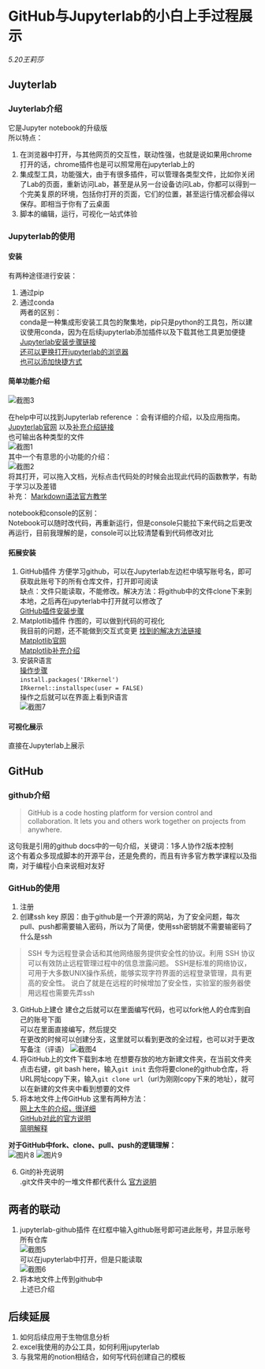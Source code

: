 # GitHub与Jupyterlab的小白上手过程展示
*5.20王莉莎*


## Juyterlab
### Juyterlab介绍
它是Jupyter notebook的升级版<br>
所以特点：<br>
1. 在浏览器中打开，与其他网页的交互性，联动性强，也就是说如果用chrome打开的话，chrome插件也是可以照常用在jupyterlab上的
2. 集成型工具，功能强大，由于有很多插件，可以管理各类型文件，比如你关闭了Lab的页面，重新访问Lab，甚至是从另一台设备访问Lab，你都可以得到一个完美复原的环境，包括你打开的页面，它们的位置，甚至运行情况都会得以保存。即相当于你有了云桌面
3. 脚本的编辑，运行，可视化一站式体验<br>


### Jupyterlab的使用
#### 安装
有两种途径进行安装：<br>
1. 通过pip 
2. 通过conda<br>
两者的区别：<br>
conda是一种集成形安装工具包的聚集地，pip只是python的工具包，所以建议使用conda，因为在后续jupyterlab添加插件以及下载其他工具更加便捷<br>
[Jupyterlab安装步骤链接](https://jupyter.org/install)<br>
[还可以更换打开jupyterlab的浏览器](https://cloud.tencent.com/developer/article/1740382)<br>
[也可以添加快捷方式](https://blog.csdn.net/mark__tuwen/article/details/106030691)<br>

#### 简单功能介绍
![截图3](https://s2.loli.net/2022/05/18/7YHRNTazV6UhJjb.png "Jupyterlab界面")

在help中可以找到Jupyterlab reference ：会有详细的介绍，以及应用指南。[Jupyterlab官网](https://jupyter.org/)
以及[补充介绍链接](https://zhuanlan.zhihu.com/p/87403131)<br>
也可输出各种类型的文件<br>
![截图1](https://s2.loli.net/2022/05/18/ogLtpe7xj9RJrTG.png "输出文件处截图")<br>
其中一个有意思的小功能的介绍：<br>
![截图2](https://s2.loli.net/2022/05/18/9sYLNAmza7yOwQh.png "一个小功能介绍")<br>
将其打开，可以拖入文档，光标点击代码处的时候会出现此代码的函数教学，有助于学习以及差错<br>
补充：
[Markdown语法官方教学](https://markdown.com.cn/)

notebook和console的区别：<br>
Notebook可以随时改代码，再重新运行，但是console只能拉下来代码之后更改再运行，目前我理解的是，console可以比较清楚看到代码修改对比

#### 拓展安装
1. GitHub插件
方便学习github，可以在Jupyterlab左边栏中填写账号名，即可获取此账号下的所有仓库文件，打开即可阅读<br>
缺点：文件只能读取，不能修改。解决方法：将github中的文件clone下来到本地，之后再在jupyterlab中打开就可以修改了<br>
[GitHub插件安装步骤](https://github.com/lisa348/jupyterlab-github/blob/master/README.md)<br>
2. Matplotlib插件
作图的，可以做到代码的可视化<br>
我目前的问题，还不能做到交互式变更
[找到的解决方法链接](https://zhuanlan.zhihu.com/p/371673879)<br>
[Matplotlib官网](https://matplotlib.org/)<br>
[Matplotlib补充介绍](https://blog.csdn.net/qq_34859482/article/details/80617391)<br>
3. 安装R语言<br>
[操作步骤](https://dzone.com/articles/using-r-on-jupyternbspnotebook)<br>
`install.packages('IRkernel')`<br>
`IRkernel::installspec(user = FALSE)`<br>
操作之后就可以在界面上看到R语言<br>
![截图7](https://s2.loli.net/2022/05/18/LIzhaJ8byfi7QKw.png "添加R之后的界面变化")
#### 可视化展示
直接在Jupyterlab上展示

## GitHub
### github介绍
>GitHub is a code hosting platform for version control and collaboration. It lets you and others work together on projects from anywhere.

这句我是引用的github docs中的一句介绍，关键词：1多人协作2版本控制<br>
这个有着众多现成脚本的开源平台，还是免费的，而且有许多官方教学课程以及指南，对于编程小白来说相对友好<br>
### GitHub的使用
1. 注册
2. 创建ssh key
原因：由于github是一个开源的网站，为了安全问题，每次pull、push都需要输入密码，所以为了简便，使用ssh密钥就不需要输密码了<br>
什么是ssh
>SSH 专为远程登录会话和其他网络服务提供安全性的协议。利用 SSH 协议可以有效防止远程管理过程中的信息泄露问题。
SSH是标准的网络协议，可用于大多数UNIX操作系统，能够实现字符界面的远程登录管理，具有更高的安全性。
说白了就是在远程的时候增加了安全性，实验室的服务器使用远程也需要先弄ssh<br>
3. GitHub上建仓
建仓之后就可以在里面编写代码，也可以fork他人的仓库到自己的账号下面<br>
可以在里面直接编写，然后提交<br>
在更改的时候可以创建分支，这里就可以看到更改的全过程，也可以对于更改写备注（评语）
![截图4](https://s2.loli.net/2022/05/18/HeGuf7DWsyaqIE9.png "GitHub创建分支")
4. 将GitHub上的文件下载到本地
在想要存放的地方新建文件夹，在当前文件夹点击右键，git bash here，输入`git init`
去你将要clone的github仓库，将URL网址copy下来，输入`git clone url`（url为刚刚copy下来的地址），就可以在新建的文件夹中看到想要的文件<br>
5. 将本地文件上传GitHub
这里有两种方法：<br>
[网上大牛的介绍，很详细](https://blog.csdn.net/u013553529/article/details/59144904)<br>
[GitHub对此的官方说明](https://docs.github.com/cn/repositories/working-with-files/managing-files/adding-a-file-to-a-repository)<br>
[简明解释](https://zhuanlan.zhihu.com/p/359552966)<br>

**对于GitHub中fork、clone、pull、push的逻辑理解：**<br>
![图片8](https://s2.loli.net/2022/05/18/URaPwixFEbfzq14.png)
![图片9](https://s2.loli.net/2022/05/18/x1H73eICAhrXPsE.png)

6.  Git的补充说明<br>
.git文件夹中的一堆文件都代表什么
[官方说明](https://git-scm.com/docs/gitrepository-layout)

## 两者的联动
1. jupyterlab-github插件
在红框中输入github账号即可进此账号，并显示账号所有仓库<br>
![截图5](https://s2.loli.net/2022/05/18/I9hUurNMG26VW5l.png "GitHub插件")<br>
可以在jupyterlab中打开，但是只能读取<br>
![截图6](https://s2.loli.net/2022/05/18/SVqZOQNwsjUM1zd.png "只能读取")
2. 将本地文件上传到github中<br>
上述已介绍

## 后续延展
1. 如何后续应用于生物信息分析
2. excel我使用的办公工具，如何利用jupyterlab
3. 与我常用的notion相结合，如何写代码创建自己的模板





